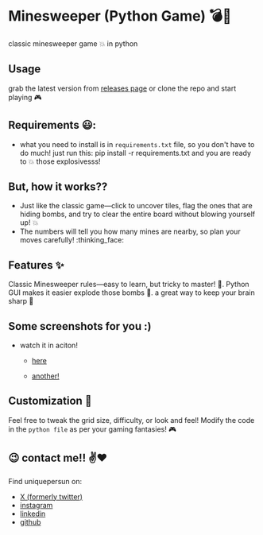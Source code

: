 # Minesweeper (Python Game) :bomb::triangular_flag_on_post:
classic minesweeper game :boom: in python


## Usage
grab the latest version from [releases page](https://github.com/uniquepersun/minesweeper/releases) or clone the repo and start playing :video_game:

## Requirements :smiley::
- what you need to install is in  `requirements.txt` file, so you don't have to do much! just run this:
    pip install -r requirements.txt 
and you are ready to :boom: those explosivesss!


## But, how it works??
- Just like the classic game—click to uncover tiles, flag the ones that are hiding bombs, and try to clear the entire board without blowing yourself up! :boom:
- The numbers will tell you how many mines are nearby, so plan your moves carefully! :thinking_face:

##  Features :sparkles:
Classic Minesweeper rules—easy to learn, but tricky to master! :brain:. Python GUI makes it easier explode those bombs :mouse2:. a great way to keep your brain sharp :dart:

## Some screenshots for you :)
- watch it in aciton!
    - [here](https://github.com/user-attachments/assets/844a2487-4259-4796-8e44-99dd6344af75)

    - [another!](https://github.com/user-attachments/assets/5f12d5e9-a70f-4a53-ae4b-5a19eac7cd7d)



## Customization :wrench:
Feel free to tweak the grid size, difficulty, or look and feel! Modify the code in the `python file` as per your gaming fantasies! :video_game:

## :wink: contact me!! :v::heart:
Find uniquepersun on: 
- [X (formerly twitter)](https://x.com/uniquepersun) <br>
- [instagram](https://instagram.com/uniquepersun) <br>
-  [linkedin](https://https://www.linkedin.com/in/abhay-tomar-53218530b)<br>
- [github](https://github.com/uniquepersun)<br>
